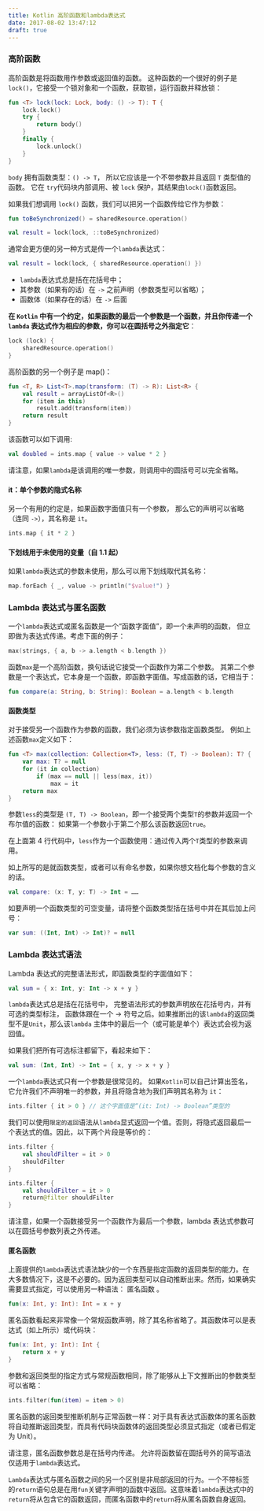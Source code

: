 ```yaml
---
title: Kotlin 高阶函数和lambda表达式
date: 2017-08-02 13:47:12
draft: true
---
```


### 高阶函数

高阶函数是将函数用作参数或返回值的函数。 这种函数的一个很好的例子是 `lock()`，它接受一个锁对象和一个函数，获取锁，运行函数并释放锁：

```kotlin
fun <T> lock(lock: Lock, body: () -> T): T {
    lock.lock()
    try {
        return body()
    }
    finally {
        lock.unlock()
    }
}
```

`body` 拥有函数类型：`() -> T`， 所以它应该是一个不带参数并且返回 `T` 类型值的函数。 它在 `try`代码块内部调用、被 `lock` 保护，其结果由`lock()`函数返回。

如果我们想调用 `lock()` 函数，我们可以把另一个函数传给它作为参数：

```kotlin
fun toBeSynchronized() = sharedResource.operation()

val result = lock(lock, ::toBeSynchronized)
```

通常会更方便的另一种方式是传一个`lambda`表达式：

```kotlin
val result = lock(lock, { sharedResource.operation() })
```

* `lambda`表达式总是括在花括号中；
* 其参数（如果有的话）在 `->` 之前声明（参数类型可以省略）；
* 函数体（如果存在的话）在 `->` 后面

**在 `Kotlin` 中有一个约定，如果函数的最后一个参数是一个函数，并且你传递一个 `lambda` 表达式作为相应的参数，你可以在圆括号之外指定它**：

```kotlin
lock (lock) {
    sharedResource.operation()
}
```


高阶函数的另一个例子是 map()：

```kotlin
fun <T, R> List<T>.map(transform: (T) -> R): List<R> {
    val result = arrayListOf<R>()
    for (item in this)
        result.add(transform(item))
    return result
}
```

该函数可以如下调用:

```kotlin
val doubled = ints.map { value -> value * 2 }
```

请注意，如果`lambda`是该调用的唯一参数，则调用中的圆括号可以完全省略。

#### it：单个参数的隐式名称

另一个有用的约定是，如果函数字面值只有一个参数， 那么它的声明可以省略（连同 `->`），其名称是 `it`。

```kotlin
ints.map { it * 2 }
```

#### 下划线用于未使用的变量（自 1.1 起）

如果`lambda`表达式的参数未使用，那么可以用下划线取代其名称：

```kotlin
map.forEach { _, value -> println("$value!") }
```

### Lambda 表达式与匿名函数

一个`lambda`表达式或匿名函数是一个“函数字面值”，即一个未声明的函数， 但立即做为表达式传递。考虑下面的例子：

```kotlin
max(strings, { a, b -> a.length < b.length })
```

函数`max`是一个高阶函数，换句话说它接受一个函数作为第二个参数。 其第二个参数是一个表达式，它本身是一个函数，即函数字面值。写成函数的话，它相当于：

```kotlin
fun compare(a: String, b: String): Boolean = a.length < b.length
```


#### 函数类型

对于接受另一个函数作为参数的函数，我们必须为该参数指定函数类型。 例如上述函数`max`定义如下：

```kotlin
fun <T> max(collection: Collection<T>, less: (T, T) -> Boolean): T? {
    var max: T? = null
    for (it in collection)
        if (max == null || less(max, it))
            max = it
    return max
}
```

参数`less`的类型是 `(T, T) -> Boolean`，即一个接受两个类型`T`的参数并返回一个布尔值的函数： 如果第一个参数小于第二个那么该函数返回`true`。

在上面第 4 行代码中，`less`作为一个函数使用：通过传入两个`T`类型的参数来调用。

如上所写的是就函数类型，或者可以有命名参数，如果你想文档化每个参数的含义的话。

```kotlin
val compare: (x: T, y: T) -> Int = ……
```

如要声明一个函数类型的可空变量，请将整个函数类型括在括号中并在其后加上问号：

```kotlin
var sum: ((Int, Int) -> Int)? = null
```

### Lambda 表达式语法

Lambda 表达式的完整语法形式，即函数类型的字面值如下：

```kotlin
val sum = { x: Int, y: Int -> x + y }
```

`lambda`表达式总是括在花括号中， 完整语法形式的参数声明放在花括号内，并有可选的类型标注， 函数体跟在一个 -> 符号之后。如果推断出的该`lambda`的返回类型不是`Unit`，那么该`lambda` 主体中的最后一个（或可能是单个）表达式会视为返回值。

如果我们把所有可选标注都留下，看起来如下：

```kotlin
val sum: (Int, Int) -> Int = { x, y -> x + y }
```

一个`lambda`表达式只有一个参数是很常见的。 如果`Kotlin`可以自己计算出签名，它允许我们不声明唯一的参数，并且将隐含地为我们声明其名称为 `it`：

```kotlin
ints.filter { it > 0 } // 这个字面值是“(it: Int) -> Boolean”类型的
```

我们可以使用`限定的返回`语法从`lambda`显式返回一个值。否则，将隐式返回最后一个表达式的值。因此，以下两个片段是等价的：

```kotlin
ints.filter {
    val shouldFilter = it > 0 
    shouldFilter
}

ints.filter {
    val shouldFilter = it > 0 
    return@filter shouldFilter
}
```

请注意，如果一个函数接受另一个函数作为最后一个参数，lambda 表达式参数可以在圆括号参数列表之外传递。 

#### 匿名函数

上面提供的`lambda`表达式语法缺少的一个东西是指定函数的返回类型的能力。在大多数情况下，这是不必要的。因为返回类型可以自动推断出来。然而，如果确实需要显式指定，可以使用另一种语法： 匿名函数 。

```kotlin
fun(x: Int, y: Int): Int = x + y
```

匿名函数看起来非常像一个常规函数声明，除了其名称省略了。其函数体可以是表达式（如上所示）或代码块：

```kotlin
fun(x: Int, y: Int): Int {
    return x + y
}
```
参数和返回类型的指定方式与常规函数相同，除了能够从上下文推断出的参数类型可以省略：

```kotlin
ints.filter(fun(item) = item > 0)
```

匿名函数的返回类型推断机制与正常函数一样：对于具有表达式函数体的匿名函数将自动推断返回类型，而具有代码块函数体的返回类型必须显式指定（或者已假定为 Unit）。

请注意，匿名函数参数总是在括号内传递。 允许将函数留在圆括号外的简写语法仅适用于`lambda`表达式。

`Lambda`表达式与匿名函数之间的另一个区别是非局部返回的行为。一个不带标签的`return`语句总是在用`fun`关键字声明的函数中返回。这意味着`lambda`表达式中的`return`将从包含它的函数返回，而匿名函数中的`return`将从匿名函数自身返回。


